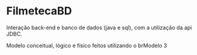 # FilmetecaBD
Interação back-end e banco de dados (java e sql), com a utilização da api JDBC.

Modelo conceitual, lógico e físico feitos utilizando o brModelo 3
